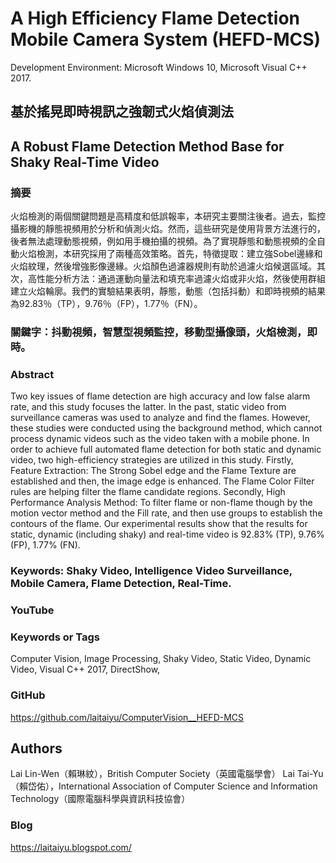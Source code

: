# A High Efficiency Flame Detection Mobile Camera System (HEFD-MCS)

Development Environment: Microsoft Windows 10, Microsoft Visual C++ 2017.

## 基於搖晃即時視訊之強韌式火焰偵測法
## A Robust Flame Detection Method Base for Shaky Real-Time Video

### 摘要
火焰檢測的兩個關鍵問題是高精度和低誤報率，本研究主要關注後者。過去，監控攝影機的靜態視頻用於分析和偵測火焰。然而，這些研究是使用背景方法進行的，後者無法處理動態視頻，例如用手機拍攝的視頻。為了實現靜態和動態視頻的全自動火焰檢測，本研究採用了兩種高效策略。首先，特徵提取：建立強Sobel邊緣和火焰紋理，然後增強影像邊緣。火焰顏色過濾器規則有助於過濾火焰候選區域。其次，高性能分析方法：通過運動向量法和填充率過濾火焰或非火焰，然後使用群組建立火焰輪廓。我們的實驗結果表明，靜態，動態（包括抖動）和即時視頻的結果為92.83％（TP），9.76％（FP），1.77％（FN）。
### 關鍵字：抖動視頻，智慧型視頻監控，移動型攝像頭，火焰檢測，即時。

### Abstract
Two key issues of flame detection are high accuracy and low false alarm rate, and this study focuses the latter. In the past, static video from surveillance cameras was used to analyze and find the flames. However, these studies were conducted using the background method, which cannot process dynamic videos such as the video taken with a mobile phone. In order to achieve full automated flame detection for both static and dynamic video, two high-efficiency strategies are utilized in this study. Firstly, Feature Extraction: The Strong Sobel edge and the Flame Texture are established and then, the image edge is enhanced. The Flame Color Filter rules are helping filter the flame candidate regions. Secondly, High Performance Analysis Method: To filter flame or non-flame though by the motion vector method and the Fill rate, and then use groups to establish the contours of the flame. Our experimental results show that the results for static, dynamic (including shaky) and real-time video is 92.83% (TP), 9.76% (FP), 1.77% (FN).
### Keywords: Shaky Video, Intelligence Video Surveillance, Mobile Camera, Flame Detection, Real-Time.

### YouTube


### Keywords or Tags
Computer Vision, Image Processing, Shaky Video, Static Video, Dynamic Video, Visual C++ 2017, DirectShow, 

### GitHub
https://github.com/laitaiyu/ComputerVision__HEFD-MCS


## Authors
Lai Lin-Wen（賴琳紋），British Computer Society（英國電腦學會）
Lai Tai-Yu（賴岱佑），International Association of Computer Science and Information Technology（國際電腦科學與資訊科技協會）

### Blog
https://laitaiyu.blogspot.com/

